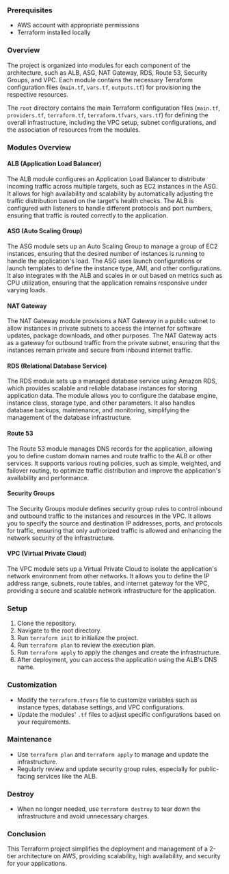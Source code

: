 ### Prerequisites

- AWS account with appropriate permissions
- Terraform installed locally

### Overview

The project is organized into modules for each component of the architecture, such as ALB, ASG, NAT Gateway, RDS, Route 53, Security Groups, and VPC. Each module contains the necessary Terraform configuration files (`main.tf`, `vars.tf`, `outputs.tf`) for provisioning the respective resources.

The `root` directory contains the main Terraform configuration files (`main.tf`, `providers.tf`, `terraform.tf`, `terraform.tfvars`, `vars.tf`) for defining the overall infrastructure, including the VPC setup, subnet configurations, and the association of resources from the modules.

### Modules Overview

#### ALB (Application Load Balancer)

The ALB module configures an Application Load Balancer to distribute incoming traffic across multiple targets, such as EC2 instances in the ASG. It allows for high availability and scalability by automatically adjusting the traffic distribution based on the target's health checks. The ALB is configured with listeners to handle different protocols and port numbers, ensuring that traffic is routed correctly to the application.

#### ASG (Auto Scaling Group)

The ASG module sets up an Auto Scaling Group to manage a group of EC2 instances, ensuring that the desired number of instances is running to handle the application's load. The ASG uses launch configurations or launch templates to define the instance type, AMI, and other configurations. It also integrates with the ALB and scales in or out based on metrics such as CPU utilization, ensuring that the application remains responsive under varying loads.

#### NAT Gateway

The NAT Gateway module provisions a NAT Gateway in a public subnet to allow instances in private subnets to access the internet for software updates, package downloads, and other purposes. The NAT Gateway acts as a gateway for outbound traffic from the private subnet, ensuring that the instances remain private and secure from inbound internet traffic.

#### RDS (Relational Database Service)

The RDS module sets up a managed database service using Amazon RDS, which provides scalable and reliable database instances for storing application data. The module allows you to configure the database engine, instance class, storage type, and other parameters. It also handles database backups, maintenance, and monitoring, simplifying the management of the database infrastructure.

#### Route 53

The Route 53 module manages DNS records for the application, allowing you to define custom domain names and route traffic to the ALB or other services. It supports various routing policies, such as simple, weighted, and failover routing, to optimize traffic distribution and improve the application's availability and performance.

#### Security Groups

The Security Groups module defines security group rules to control inbound and outbound traffic to the instances and resources in the VPC. It allows you to specify the source and destination IP addresses, ports, and protocols for traffic, ensuring that only authorized traffic is allowed and enhancing the network security of the infrastructure.

#### VPC (Virtual Private Cloud)

The VPC module sets up a Virtual Private Cloud to isolate the application's network environment from other networks. It allows you to define the IP address range, subnets, route tables, and internet gateway for the VPC, providing a secure and scalable network infrastructure for the application.

### Setup

1. Clone the repository.
2. Navigate to the root directory.
3. Run `terraform init` to initialize the project.
4. Run `terraform plan` to review the execution plan.
5. Run `terraform apply` to apply the changes and create the infrastructure.
6. After deployment, you can access the application using the ALB's DNS name.

### Customization

- Modify the `terraform.tfvars` file to customize variables such as instance types, database settings, and VPC configurations.
- Update the modules' `.tf` files to adjust specific configurations based on your requirements.

### Maintenance

- Use `terraform plan` and `terraform apply` to manage and update the infrastructure.
- Regularly review and update security group rules, especially for public-facing services like the ALB.

### Destroy

- When no longer needed, use `terraform destroy` to tear down the infrastructure and avoid unnecessary charges.

### Conclusion

This Terraform project simplifies the deployment and management of a 2-tier architecture on AWS, providing scalability, high availability, and security for your applications.
